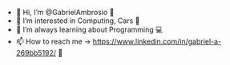 - 👋 Hi, I’m @GabrielAmbrosio 🧉
- 👀 I’m interested in Computing, Cars 🚗
- 🌱 I’m always learning about Programming 💻
- 📫 How to reach me -> https://www.linkedin.com/in/gabriel-a-269bb5192/ 📧 

<!---
GabrielAmbrosio/GabrielAmbrosio is a ✨ special ✨ repository because its `README.md` (this file) appears on your GitHub profile.
You can click the Preview link to take a look at your changes.
--->
